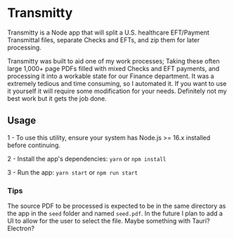 # Transmitty

Transmitty is a Node app that will split a U.S. healthcare EFT/Payment Transmittal files, separate Checks and EFTs, and zip them for later processing.

Transmitty was built to aid one of my work processes; Taking these often large 1,000+ page PDFs filled with mixed Checks and EFT payments, and processing it into a workable state for our Finance department. It was a extremely tedious and time consuming, so I automated it. If you want to use it yourself it will require some modification for your needs. Definitely not my best work but it gets the job done.


## Usage

1 - To use this utility, ensure your system has Node.js >= 16.x installed before continuing.

2 - Install the app's dependencies: `yarn` or `npm install`

3 - Run the app: `yarn start` or `npm run start`


### Tips

The source PDF to be processed is expected to be in the same directory as the app in the `seed` folder and named `seed.pdf`. In the future I plan to add a UI to allow for the user to select the file. Maybe something with Tauri? Electron?